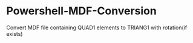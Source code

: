 # Powershell-MDF-Conversion
Convert MDF file containing QUAD1 elements to TRIANG1 with rotation(if exists)
